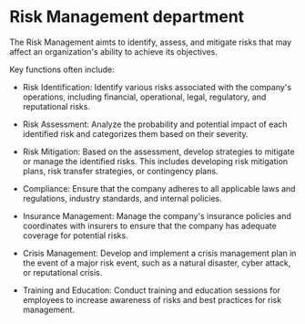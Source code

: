 # Risk Management department

The Risk Management aimts to identify, assess, and mitigate risks that may affect an organization's ability to achieve its objectives.

Key functions often include:

* Risk Identification: Identify various risks associated with the company's operations, including financial, operational, legal, regulatory, and reputational risks.

* Risk Assessment: Analyze the probability and potential impact of each identified risk and categorizes them based on their severity.

* Risk Mitigation: Based on the assessment, develop strategies to mitigate or manage the identified risks. This includes developing risk mitigation plans, risk transfer strategies, or contingency plans.

* Compliance: Ensure that the company adheres to all applicable laws and regulations, industry standards, and internal policies.

* Insurance Management: Manage the company's insurance policies and coordinates with insurers to ensure that the company has adequate coverage for potential risks.

* Crisis Management: Develop and implement a crisis management plan in the event of a major risk event, such as a natural disaster, cyber attack, or reputational crisis.

* Training and Education: Conduct training and education sessions for employees to increase awareness of risks and best practices for risk management.
